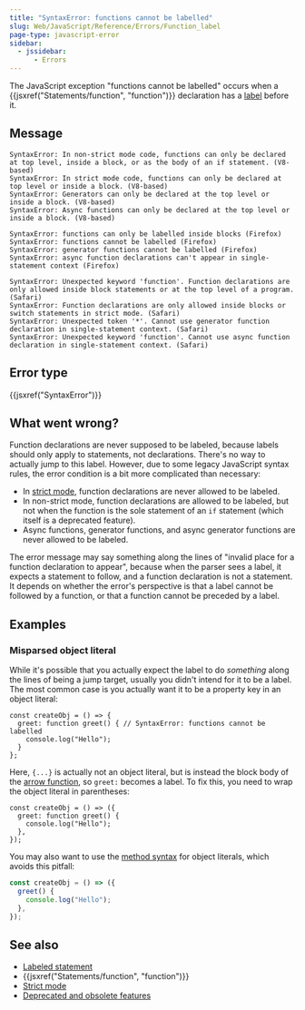 ```yaml
---
title: "SyntaxError: functions cannot be labelled"
slug: Web/JavaScript/Reference/Errors/Function_label
page-type: javascript-error
sidebar:
  - jssidebar:
      - Errors
---
```


The JavaScript exception "functions cannot be labelled" occurs when a {{jsxref("Statements/function", "function")}} declaration has a [label](/en-US/docs/Web/JavaScript/Reference/Statements/label) before it.

## Message

```plain
SyntaxError: In non-strict mode code, functions can only be declared at top level, inside a block, or as the body of an if statement. (V8-based)
SyntaxError: In strict mode code, functions can only be declared at top level or inside a block. (V8-based)
SyntaxError: Generators can only be declared at the top level or inside a block. (V8-based)
SyntaxError: Async functions can only be declared at the top level or inside a block. (V8-based)

SyntaxError: functions can only be labelled inside blocks (Firefox)
SyntaxError: functions cannot be labelled (Firefox)
SyntaxError: generator functions cannot be labelled (Firefox)
SyntaxError: async function declarations can't appear in single-statement context (Firefox)

SyntaxError: Unexpected keyword 'function'. Function declarations are only allowed inside block statements or at the top level of a program. (Safari)
SyntaxError: Function declarations are only allowed inside blocks or switch statements in strict mode. (Safari)
SyntaxError: Unexpected token '*'. Cannot use generator function declaration in single-statement context. (Safari)
SyntaxError: Unexpected keyword 'function'. Cannot use async function declaration in single-statement context. (Safari)
```

## Error type

{{jsxref("SyntaxError")}}

## What went wrong?

Function declarations are never supposed to be labeled, because labels should only apply to statements, not declarations. There's no way to actually jump to this label. However, due to some legacy JavaScript syntax rules, the error condition is a bit more complicated than necessary:

- In [strict mode](/en-US/docs/Web/JavaScript/Reference/Strict_mode), function declarations are never allowed to be labeled.
- In non-strict mode, function declarations are allowed to be labeled, but not when the function is the sole statement of an `if` statement (which itself is a deprecated feature).
- Async functions, generator functions, and async generator functions are never allowed to be labeled.

The error message may say something along the lines of "invalid place for a function declaration to appear", because when the parser sees a label, it expects a statement to follow, and a function declaration is not a statement. It depends on whether the error's perspective is that a label cannot be followed by a function, or that a function cannot be preceded by a label.

## Examples

### Misparsed object literal

While it's possible that you actually expect the label to do _something_ along the lines of being a jump target, usually you didn't intend for it to be a label. The most common case is you actually want it to be a property key in an object literal:

```js-nolint example-bad
const createObj = () => {
  greet: function greet() { // SyntaxError: functions cannot be labelled
    console.log("Hello");
  }
};
```

Here, `{...}` is actually not an object literal, but is instead the block body of the [arrow function](/en-US/docs/Web/JavaScript/Reference/Functions/Arrow_functions), so `greet:` becomes a label. To fix this, you need to wrap the object literal in parentheses:

```js-nolint example-good
const createObj = () => ({
  greet: function greet() {
    console.log("Hello");
  },
});
```

You may also want to use the [method syntax](/en-US/docs/Web/JavaScript/Reference/Functions/Method_definitions) for object literals, which avoids this pitfall:

```js example-good
const createObj = () => ({
  greet() {
    console.log("Hello");
  },
});
```

## See also

- [Labeled statement](/en-US/docs/Web/JavaScript/Reference/Statements/label)
- {{jsxref("Statements/function", "function")}}
- [Strict mode](/en-US/docs/Web/JavaScript/Reference/Strict_mode)
- [Deprecated and obsolete features](/en-US/docs/Web/JavaScript/Reference/Deprecated_and_obsolete_features)
